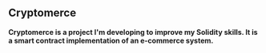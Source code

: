 ## Cryptomerce

**Cryptomerce is a project I'm developing to improve my Solidity skills. It is a smart contract implementation of an e-commerce system.**

